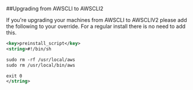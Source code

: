 ##Upgrading from AWSCLI to AWSCLI2

If you're upgrading your machines from AWSCLI to AWSCLIV2 please add the following to your override.
For a regular install there is no need to add this.

```xml
<key>preinstall_script</key>
<string>#!/bin/sh

sudo rm -rf /usr/local/aws
sudo rm /usr/local/bin/aws

exit 0
</string>
```